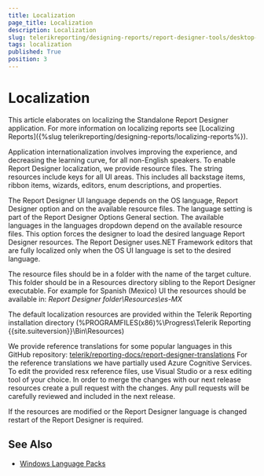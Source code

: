 ```yaml
---
title: Localization
page_title: Localization 
description: Localization
slug: telerikreporting/designing-reports/report-designer-tools/desktop-designers/standalone-report-designer/localization
tags: localization
published: True
position: 3
---
```


# Localization

This article elaborates on localizing the Standalone Report Designer application. For more information on localizing reports see [Localizing Reports]({%slug telerikreporting/designing-reports/localizing-reports%}). 

Application internationalization involves improving the experience, and decreasing the learning curve, for all non-English speakers. To enable Report Designer localization, we provide resource files. The string resources include keys for all UI areas. This includes all backstage items, ribbon items, wizards, editors, enum descriptions, and properties. 

The Report Designer UI language depends on the OS language, Report Designer option and on the available resource files. The language setting is part of the Report Designer Options General section. The available languages in the languages dropdown depend on the available resource files. This option forces the designer to load the desired language Report Designer resources. The Report Designer uses.NET Framework editors that are fully localized only when the OS UI language is set to the desired language. 

The resource files should be in a folder with the name of the target culture. This folder should be in a Resources directory sibling to the Report Designer executable. For example for Spanish (Mexico) UI the resources should be available in: *Report Designer folder\Resources\es-MX* 

The default localization resources are provided within the Telerik Reporting installation directory (%PROGRAMFILES(x86)%\Progress\Telerik Reporting {{site.suiteversion}}\Bin\Resources) 

We provide reference translations for some popular languages in this GitHub repository: [telerik/reporting-docs/report-designer-translations](https://github.com/telerik/reporting-docs/tree/master/report-designer-translations) For the reference translations we have partially used Azure Cognitive Services. To edit the provided resx reference files, use Visual Studio or a resx editing tool of your choice. In order to merge the changes with our next release resources create a pull request with the changes. Any pull requests will be carefully reviewed and included in the next release. 

If the resources are modified or the Report Designer language is changed restart of the Report Designer is required.          


## See Also

* [Windows Language Packs](https://support.microsoft.com/en-us/help/14236/language-packs)
